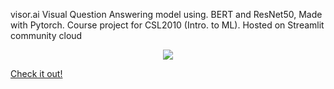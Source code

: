 visor.ai
Visual Question Answering model using. BERT and ResNet50, Made with Pytorch. Course project for CSL2010 (Intro. to ML). Hosted on Streamlit community cloud

<p align="center">
  <img src="https://skillicons.dev/icons?i=py,pytorch" />
</p>

<a href="https://csl2010-group64.streamlit.app">Check it out!</a>

